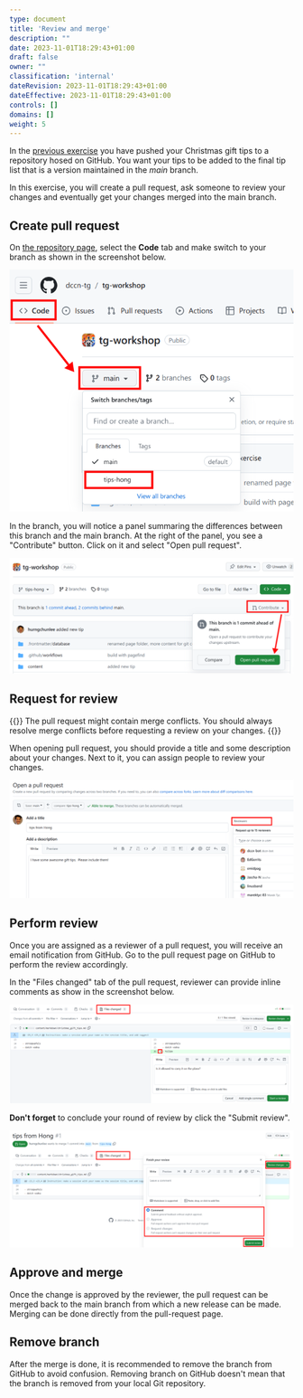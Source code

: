 ```yaml
---
type: document
title: 'Review and merge'
description: ""
date: 2023-11-01T18:29:43+01:00
draft: false
owner: ""
classification: 'internal'
dateRevision: 2023-11-01T18:29:43+01:00
dateEffective: 2023-11-01T18:29:43+01:00
controls: []
domains: []
weight: 5
---
```


In the [previous exercise](../git_branch/) you have pushed your Christmas gift tips to a repository hosed on GitHub. You want your tips to be added to the final tip list that is a version maintained in the _main_ branch.

In this exercise, you will create a pull request, ask someone to review your changes and eventually get your changes merged into the main branch.

## Create pull request

On [the repository page](https://github.com/dccn-tg/tg-workshop), select the __Code__ tab and make switch to your branch as shown in the screenshot below.

![](figures/github-goto-branch.png)

In the branch, you will notice a panel summaring the differences between this branch and the main branch.  At the right of the panel, you see a "Contribute" button.  Click on it and select "Open pull request".

![](figures/github-branch-contribute.png)

## Request for review

{{<note type="warning">}}
The pull request might contain merge conflicts.  You should always resolve merge conflicts before requesting a review on your changes.
{{</note>}}

When opening pull request, you should provide a title and some description about your changes.  Next to it, you can assign people to review your changes.

![](figures/github-pull-request-reviewers.png)

## Perform review

Once you are assigned as a reviewer of a pull request, you will receive an email notification from GitHub.   Go to the pull request page on GitHub to perform the review accordingly.

In the "Files changed" tab of the pull request, reviewer can provide inline comments as show in the screenshot below.

![](figures/github-inline-comment.png)

__Don't forget__ to conclude your round of review by click the "Submit review".

![](figures/github-submit-review.png)

## Approve and merge

Once the change is approved by the reviewer, the pull request can be merged back to the main branch from which a new release can be made.  Merging can be done directly from the pull-request page. 

## Remove branch

After the merge is done, it is recommended to remove the branch from GitHub to avoid confusion.  Removing branch on GitHub doesn't mean that the branch is removed from your local Git repository.